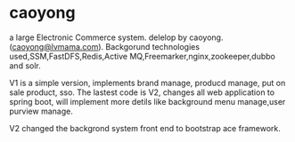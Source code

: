 # caoyong
a large Electronic Commerce system. delelop by caoyong.(caoyong@lvmama.com).
Backgorund technologies used,SSM,FastDFS,Redis,Active MQ,Freemarker,nginx,zookeeper,dubbo and solr.

V1 is a simple version, implements brand manage, producd manage, put on sale product, sso.
The lastest code is V2, changes all web application to spring boot, will implement more detils like 
background menu manage,user purview manage.


V2 changed the backgrond system front end to bootstrap ace framework.
